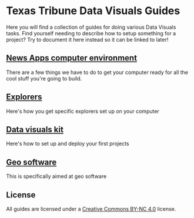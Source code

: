 # Texas Tribune Data Visuals Guides

Here you will find a collection of guides for doing various Data Visuals tasks. Find yourself needing to describe how to setup something for a project? Try to document it here instead so it can be linked to later!

## [News Apps computer environment](computer-setup.md)

There are a few things we have to do to get your computer ready for all the cool stuff you're going to build.

## [Explorers](explorers-setup.md)

Here's how you get specific explorers set up on your computer

## [Data visuals kit](kit-setup.md)

Here's how to set up and deploy your first projects

## [Geo software](geo-setup.md)

This is specifically aimed at geo software

## License

All guides are licensed under a [Creative Commons BY-NC 4.0](http://creativecommons.org/licenses/by-nc/4.0/) license.
